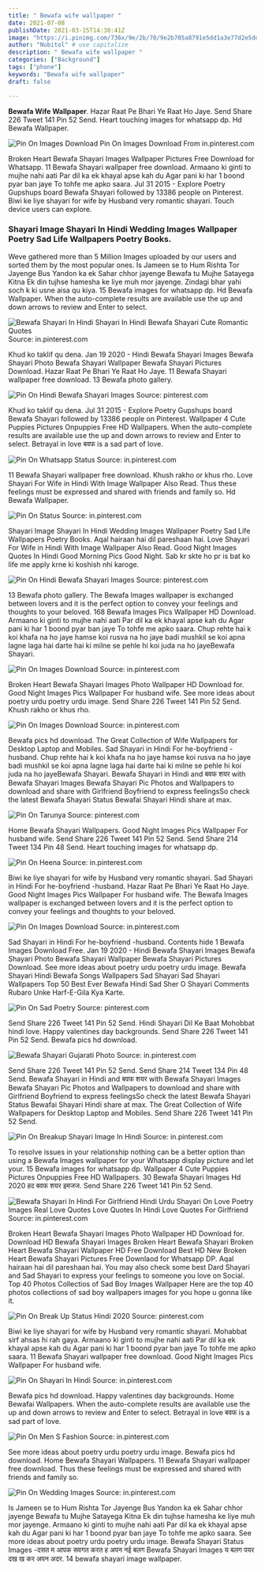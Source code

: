 ```yaml
---
title: " Bewafa wife wallpaper "
date: 2021-07-08
publishDate: 2021-03-15T14:38:41Z
image: "https://i.pinimg.com/736x/9e/2b/70/9e2b705a8791e5dd1a3e77d2e5dd366b.jpg"
author: "Nubitol" # use capitalize
description: " Bewafa wife wallpaper "
categories: ["Background"]
tags: ["phone"]
keywords: "Bewafa wife wallpaper"
draft: false

---
```



**Bewafa Wife Wallpaper**. Hazar Raat Pe Bhari Ye Raat Ho Jaye. Send Share 226 Tweet 141 Pin 52 Send. Heart touching images for whatsapp dp. Hd Bewafa Wallpaper.

![Pin On Images Download](https://i.pinimg.com/474x/50/ff/f7/50fff7c551ced198a432798407f6acfc.jpg "Pin On Images Download")
Pin On Images Download From in.pinterest.com


Broken Heart Bewafa Shayari Images Wallpaper Pictures Free Download for Whatsapp. 11 Bewafa Shayari wallpaper free download. Armaano ki ginti to mujhe nahi aati Par dil ka ek khayal apse kah du Agar pani ki har 1 boond pyar ban jaye To tohfe me apko saara. Jul 31 2015 - Explore Poetry Gupshups board Bewafa Shayari followed by 13386 people on Pinterest. Biwi ke liye shayari for wife by Husband very romantic shayari. Touch device users can explore.

### Shayari Image Shayari In Hindi Wedding Images Wallpaper Poetry Sad Life Wallpapers Poetry Books.

Weve gathered more than 5 Million Images uploaded by our users and sorted them by the most popular ones. Is Jameen se to Hum Rishta Tor Jayenge Bus Yandon ka ek Sahar chhor jayenge Bewafa tu Mujhe Satayega Kitna Ek din tujhse hamesha ke liye muh mor jayenge. Zindagi bhar yahi soch k ki usne aisa qu kiya. 15 Bewafa images for whatsapp dp. Hd Bewafa Wallpaper. When the auto-complete results are available use the up and down arrows to review and Enter to select.


![Bewafa Shayari In Hindi Shayari In Hindi Bewafa Shayari Cute Romantic Quotes](https://i.pinimg.com/originals/f6/ee/dd/f6eeddf0b6f1d027b3343460289aa2be.png "Bewafa Shayari In Hindi Shayari In Hindi Bewafa Shayari Cute Romantic Quotes")
Source: in.pinterest.com

Khud ko taklif qu dena. Jan 19 2020 - Hindi Bewafa Shayari Images Bewafa Shayari Photo Bewafa Shayari Wallpaper Bewafa Shayari Pictures Download. Hazar Raat Pe Bhari Ye Raat Ho Jaye. 11 Bewafa Shayari wallpaper free download. 13 Bewafa photo gallery.

![Pin On Hindi Bewafa Shayari Images](https://i.pinimg.com/564x/d3/f3/c4/d3f3c41a536a83c7cb3c8b0eac731638.jpg "Pin On Hindi Bewafa Shayari Images")
Source: pinterest.com

Khud ko taklif qu dena. Jul 31 2015 - Explore Poetry Gupshups board Bewafa Shayari followed by 13386 people on Pinterest. Wallpaper 4 Cute Puppies Pictures Onpuppies Free HD Wallpapers. When the auto-complete results are available use the up and down arrows to review and Enter to select. Betrayal in love बवफ is a sad part of love.

![Pin On Whatsapp Status](https://i.pinimg.com/474x/d5/70/80/d57080962b9ab0890d60d05bb4489ffe.jpg "Pin On Whatsapp Status")
Source: in.pinterest.com

11 Bewafa Shayari wallpaper free download. Khush rakho or khus rho. Love Shayari For Wife in Hindi With Image Wallpaper Also Read. Thus these feelings must be expressed and shared with friends and family so. Hd Bewafa Wallpaper.

![Pin On Status](https://i.pinimg.com/originals/fb/75/9b/fb759b090e2ab0f156aeec8bc61e4310.gif "Pin On Status")
Source: in.pinterest.com

Shayari Image Shayari In Hindi Wedding Images Wallpaper Poetry Sad Life Wallpapers Poetry Books. Aqal hairaan hai dil pareshaan hai. Love Shayari For Wife in Hindi With Image Wallpaper Also Read. Good Night Images Quotes In Hindi Good Morning Pics Good Night. Sab kr skte ho pr is bat ko life me apply krne ki koshish nhi karoge.

![Pin On Hindi Bewafa Shayari Images](https://i.pinimg.com/originals/1c/91/e5/1c91e55f54b0a30a1a77361c1e52d2c7.png "Pin On Hindi Bewafa Shayari Images")
Source: pinterest.com

13 Bewafa photo gallery. The Bewafa Images wallpaper is exchanged between lovers and it is the perfect option to convey your feelings and thoughts to your beloved. 168 Bewafa Images Pics Wallpaper HD Download. Armaano ki ginti to mujhe nahi aati Par dil ka ek khayal apse kah du Agar pani ki har 1 boond pyar ban jaye To tohfe me apko saara. Chup rehte hai k koi khafa na ho jaye hamse koi rusva na ho jaye badi mushkil se koi apna lagne laga hai darte hai ki milne se pehle hi koi juda na ho jayeBewafa Shayari.

![Pin On Images Download](https://i.pinimg.com/474x/50/ff/f7/50fff7c551ced198a432798407f6acfc.jpg "Pin On Images Download")
Source: in.pinterest.com

Broken Heart Bewafa Shayari Images Photo Wallpaper HD Download for. Good Night Images Pics Wallpaper For husband wife. See more ideas about poetry urdu poetry urdu image. Send Share 226 Tweet 141 Pin 52 Send. Khush rakho or khus rho.

![Pin On Images Download](https://i.pinimg.com/236x/f5/66/6f/f5666f58725ab676dc6ab2696b32a76a.jpg "Pin On Images Download")
Source: in.pinterest.com

Bewafa pics hd download. The Great Collection of Wife Wallpapers for Desktop Laptop and Mobiles. Sad Shayari in Hindi For he-boyfriend -husband. Chup rehte hai k koi khafa na ho jaye hamse koi rusva na ho jaye badi mushkil se koi apna lagne laga hai darte hai ki milne se pehle hi koi juda na ho jayeBewafa Shayari. Bewafa Shayari in Hindi and बवफ शयर with Bewafa Shayari Images Bewafa Shayari Pic Photos and Wallpapers to download and share with Girlfriend Boyfriend to express feelingsSo check the latest Bewafa Shayari Status Bewafai Shayari Hindi share at max.

![Pin On Tarunya](https://i.pinimg.com/736x/b4/d9/ad/b4d9ad440fd7948cdd30e31a10408f01.jpg "Pin On Tarunya")
Source: pinterest.com

Home Bewafa Shayari Wallpapers. Good Night Images Pics Wallpaper For husband wife. Send Share 226 Tweet 141 Pin 52 Send. Send Share 214 Tweet 134 Pin 48 Send. Heart touching images for whatsapp dp.

![Pin On Heena](https://i.pinimg.com/originals/27/f1/85/27f185499b7c79aabdf417738135554e.jpg "Pin On Heena")
Source: in.pinterest.com

Biwi ke liye shayari for wife by Husband very romantic shayari. Sad Shayari in Hindi For he-boyfriend -husband. Hazar Raat Pe Bhari Ye Raat Ho Jaye. Good Night Images Pics Wallpaper For husband wife. The Bewafa Images wallpaper is exchanged between lovers and it is the perfect option to convey your feelings and thoughts to your beloved.

![Pin On Images Download](https://i.pinimg.com/474x/9c/4c/96/9c4c96e1fbaa9a251a8cce970f09137c.jpg "Pin On Images Download")
Source: in.pinterest.com

Sad Shayari in Hindi For he-boyfriend -husband. Contents hide 1 Bewafa Images Download Free. Jan 19 2020 - Hindi Bewafa Shayari Images Bewafa Shayari Photo Bewafa Shayari Wallpaper Bewafa Shayari Pictures Download. See more ideas about poetry urdu poetry urdu image. Bewafa Shayari Hindi Bewafa Songs Wallpapers Sad Shayari Sad Shayari Wallpapers Top 50 Best Ever Bewafa Hindi Sad Sher O Shayari Comments Rubaro Unke Harf-E-Gila Kya Karte.

![Pin On Sad Poetry](https://i.pinimg.com/originals/a8/28/10/a82810f1b913de776b183b1c331e52c5.jpg "Pin On Sad Poetry")
Source: pinterest.com

Send Share 226 Tweet 141 Pin 52 Send. Hindi Shayari Dil Ke Baat Mohobbat hindi love. Happy valentines day backgrounds. Send Share 226 Tweet 141 Pin 52 Send. Bewafa pics hd download.

![Bewafa Shayari Gujarati Photo](https://i.pinimg.com/564x/a6/92/95/a692959ddac178ddca2a201d8c7f7340.jpg "Bewafa Shayari Gujarati Photo")
Source: in.pinterest.com

Send Share 226 Tweet 141 Pin 52 Send. Send Share 214 Tweet 134 Pin 48 Send. Bewafa Shayari in Hindi and बवफ शयर with Bewafa Shayari Images Bewafa Shayari Pic Photos and Wallpapers to download and share with Girlfriend Boyfriend to express feelingsSo check the latest Bewafa Shayari Status Bewafai Shayari Hindi share at max. The Great Collection of Wife Wallpapers for Desktop Laptop and Mobiles. Send Share 226 Tweet 141 Pin 52 Send.

![Pin On Breakup Shayari Image In Hindi](https://i.pinimg.com/originals/44/5a/12/445a12499b777ca09dfbd249a8f83e5c.jpg "Pin On Breakup Shayari Image In Hindi")
Source: in.pinterest.com

To resolve issues in your relationship nothing can be a better option than using a Bewafa Images wallpaper for your Whatsapp display picture and let your. 15 Bewafa images for whatsapp dp. Wallpaper 4 Cute Puppies Pictures Onpuppies Free HD Wallpapers. 30 Bewafa Shayari Images Hd 2020 हद बवफ शयर इमजज. Send Share 226 Tweet 141 Pin 52 Send.

![Bewafa Shayari In Hindi For Girlfriend Hindi Urdu Shayari On Love Poetry Images Real Love Quotes Love Quotes In Hindi Love Quotes For Girlfriend](https://i.pinimg.com/originals/52/d5/b4/52d5b454259ce8a30fa6102d36c17f09.jpg "Bewafa Shayari In Hindi For Girlfriend Hindi Urdu Shayari On Love Poetry Images Real Love Quotes Love Quotes In Hindi Love Quotes For Girlfriend")
Source: in.pinterest.com

Broken Heart Bewafa Shayari Images Photo Wallpaper HD Download for. Download HD Bewafa Shayari Images Broken Heart Bewafa Shayari Broken Heart Bewafa Shayari Wallpaper HD Free Download Best HD New Broken Heart Bewafa Shayari Pictures Free Downlaod for Whatsapp DP. Aqal hairaan hai dil pareshaan hai. You may also check some best Dard Shayari and Sad Shayari to express your feelings to someone you love on Social. Top 40 Photos Collectios of Sad Boy Images Wallpaper Here are the top 40 photos collections of sad boy wallpapers images for you hope u gonna like it.

![Pin On Break Up Status Hindi 2020](https://i.pinimg.com/originals/dd/f8/7d/ddf87d8355a344e11c140cd8e7a4fc69.png "Pin On Break Up Status Hindi 2020")
Source: pinterest.com

Biwi ke liye shayari for wife by Husband very romantic shayari. Mohabbat sirf ahsas hi rah gaya. Armaano ki ginti to mujhe nahi aati Par dil ka ek khayal apse kah du Agar pani ki har 1 boond pyar ban jaye To tohfe me apko saara. 11 Bewafa Shayari wallpaper free download. Good Night Images Pics Wallpaper For husband wife.

![Pin On Shayari In Hindi](https://i.pinimg.com/736x/03/f7/7f/03f77f53933d2724a2ce24528973f882.jpg "Pin On Shayari In Hindi")
Source: in.pinterest.com

Bewafa pics hd download. Happy valentines day backgrounds. Home Bewafai Wallpapers. When the auto-complete results are available use the up and down arrows to review and Enter to select. Betrayal in love बवफ is a sad part of love.

![Pin On Men S Fashion](https://i.pinimg.com/736x/ce/50/4d/ce504d5f86b66102ee33d65f99652685.jpg "Pin On Men S Fashion")
Source: in.pinterest.com

See more ideas about poetry urdu poetry urdu image. Bewafa pics hd download. Home Bewafa Shayari Wallpapers. 11 Bewafa Shayari wallpaper free download. Thus these feelings must be expressed and shared with friends and family so.

![Pin On Wedding Images](https://i.pinimg.com/736x/9e/2b/70/9e2b705a8791e5dd1a3e77d2e5dd366b.jpg "Pin On Wedding Images")
Source: in.pinterest.com

Is Jameen se to Hum Rishta Tor Jayenge Bus Yandon ka ek Sahar chhor jayenge Bewafa tu Mujhe Satayega Kitna Ek din tujhse hamesha ke liye muh mor jayenge. Armaano ki ginti to mujhe nahi aati Par dil ka ek khayal apse kah du Agar pani ki har 1 boond pyar ban jaye To tohfe me apko saara. See more ideas about poetry urdu poetry urdu image. Bewafa Shayari Status Images -दसत म आपक सवगत करत ह अपन नई बलग Bewafa Shayari Images य बलग पयर दख ख कर अपन अदर. 14 bewafa shayari image wallpaper.

